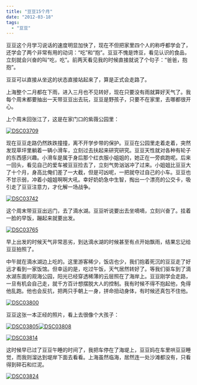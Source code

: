 ```yaml
---
title: "豆豆15个月"
date: "2012-03-18"
tags: 
  - "豆豆"
---
```


豆豆这个月学习说话的速度明显加快了，现在不但把家里四个人的称呼都学会了，还学会了两个非常有用的动词：“吃”和“抱”。豆豆不愧是馋豆，看见认识的食品，立刻就会兴奋的叫“吃，吃”。前两天看见我的时候直接就说了个句子：“爸爸，抱抱”。

豆豆可以直接从坐这的状态直接站起来了，算是正式会走路了。

上海整个二月都在下雨，进入三月也不见转好，现在只要没有雨就算好天气了。我每个周末都要抽出一天带豆豆出去玩，豆豆是野孩子，只要不在家里，去哪都很开心。

上个周末回张江了，这是在家门口的紫薇公园里：

[![DSC03709](images/dsc03709_thumb.jpg "DSC03709")](http://ruanqizhen.wordpress.com/wp-content/uploads/2012/03/dsc03709.jpg)

现在豆豆走路仍然跌跌撞撞，离不开学步带的保护。豆豆在公园里走着走着，突然发现草坪里躺着一辆小滑车，立刻过去扶起来研究研究。豆豆天性就对各种有轮子的东西感兴趣。小滑车是属于身后那个红衣服小姐姐的，她正在一旁疯跑呢。后来一回头，看见自己的爱车被豆豆捡去了，立刻气势汹汹冲了过来。小姐姐比豆豆大了十个月，身高比俺们差了一大截，但是可凶呢，一把就夺过自己的小车。豆豆也不甘示弱，冲着小姐姐啊啊大吼。幸好奶奶急中生智，掏出一个漂亮的公交卡，吸引走了豆豆注意力，才化解一场战争。

[![DSC03742](images/dsc03742_thumb.jpg "DSC03742")](http://ruanqizhen.wordpress.com/wp-content/uploads/2012/03/dsc03742.jpg)

这个周末带豆豆出远门，去了滴水湖。豆豆听说要出去坐嘀嘀，立刻兴奋了。挂着一脸的早饭，蹦起来就要出发。

[![DSC03765](images/dsc03765_thumb.jpg "DSC03765")](http://ruanqizhen.wordpress.com/wp-content/uploads/2012/03/dsc03765.jpg)

早上出发的时候天气非常恶劣，到达滴水湖的时候甚至有点开始飘雨，结果忘记给豆豆拍照了。

中午就在滴水湖边上吃的。这里游客稀少，饭店也少，我们抱着死沉的豆豆走了好远才看到一家饭馆。但幸运的是，吃过午饭，天气居然转好了。等我们驱车到了滴水湖东面的观海公园，阳光已经穿透稀薄的云层照在了海岸上。豆豆刚学会走路，一旦有机会自己走，就千方百计想摆脱大人的控制。我有时候不得不抱起他，免得他乱跑。他也会反抗，把两只手朝上一身，拼命扭动身体，有时候还真包不住他。

[![DSC03800](images/dsc03800_thumb.jpg "DSC03800")](http://ruanqizhen.wordpress.com/wp-content/uploads/2012/03/dsc03800.jpg)

豆豆这张一本正经的照片，看上去很像个大孩子：

[![DSC03805](images/dsc03805_thumb.jpg "DSC03805")](http://ruanqizhen.wordpress.com/wp-content/uploads/2012/03/dsc03805.jpg)[![DSC03808](images/dsc03808_thumb.jpg "DSC03808")](http://ruanqizhen.wordpress.com/wp-content/uploads/2012/03/dsc03808.jpg)

[![DSC03814](images/dsc03814_thumb.jpg "DSC03814")](http://ruanqizhen.wordpress.com/wp-content/uploads/2012/03/dsc03814.jpg)

这时候早已过了豆豆午睡的时间了，我把车停在了海堤上，豆豆妈在车里哄豆豆睡觉，而我则溜达到堤岸下面去看看。上海虽然临海，居然连一处沙滩都没有，只看得到碎石和烂泥。

[![DSC03824](images/dsc03824_thumb.jpg "DSC03824")](http://ruanqizhen.wordpress.com/wp-content/uploads/2012/03/dsc03824.jpg)
